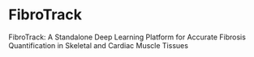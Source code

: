 # FibroTrack
FibroTrack: A Standalone Deep Learning Platform for Accurate Fibrosis Quantification in Skeletal and Cardiac Muscle Tissues
